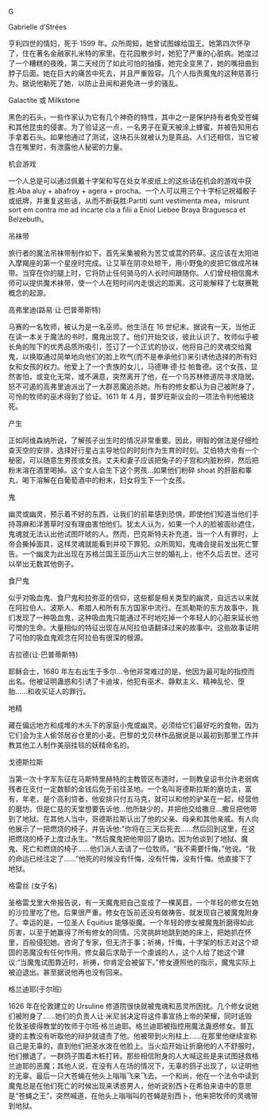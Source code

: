 <title>Dictionary of Witchcraft</title> <link href="e9780806536231_css.css" rel="stylesheet" type="text/css"> 

G

Gabrielle d’Strées

亨利四世的情妇，死于 1599 年。众所周知，她曾试图嫁给国王。她第四次怀孕了，住在著名金融家扎米特的家里。在花园散步时，她犯了严重的心脏病。她度过了一个糟糕的夜晚，第二天经历了如此可怕的抽搐，她完全变黑了，她的嘴扭曲到脖子后面。她在巨大的痛苦中死去，并且严重毁容。几个人指责魔鬼的这种慈善行为。据说他勒死了她，以防止丑闻和避免进一步的骚乱。

Galactite 或 Milkstone

黑色的石头，一些作家认为它有几个神奇的特性，其中之一是保护持有者免受苍蝇和其他昆虫的侵害。为了验证这一点，一名男子在夏天被涂上蜂蜜，并被告知用右手拿着石头。如果他通过了测试，这块石头就被认为是真品。人们还相信，当它被含在嘴里时，有泄露他人秘密的力量。

机会游戏

一个人总是可以通过佩戴十字架和写在处女羊皮纸上的这些话在机会的游戏中获胜:Aba aluy + abafroy + agera + procha。一个人可以用三个十字标记祝福骰子或纸牌，并重复这些话，从而不断获胜:Partiti sunt vestimenta mea，misrunt sort em contra me ad incarte cla a filii a Eniol Liebee Braya Braguesca et Belzebuth。

吊袜带

旅行者的魔法吊袜带制作如下。首先采集被称为苦艾或蒿的药草。这应该在太阳进入摩羯座的第一个星座时完成。让艾草在阴凉处晾干，用小野兔的皮把它做成吊袜带。当穿在你的腿上时，它将防止任何骑马的人长时间跟随你。人们曾经相信魔术师可以提供魔术袜带，使一个人在短时间内走很远的距离。这可能解释了七联赛靴概念的起源。

高弗里迪(路易·让·巴普蒂斯特)

马赛的一名牧师，被认为是一名巫师。他生活在 16 世纪末。据说有一天，当他正在读一本关于魔法的书时，魔鬼出现了。他们开始交谈，彼此认识了。牧师似乎被长角的陛下的优秀品质所吸引，签订了一个正式的协议，他将自己的灵魂交给魔鬼，以换取通过简单地向他们的脸上吹气(而不是奉承他们)来引诱他选择的所有妇女和女孩的权力。他爱上了一个贵族的女儿，马德琳·德·拉·帕鲁德。这个女孩，显然害怕，或变化无常，或不满意，突然离开了他，在一个乌苏林修道院寻求隐居。怒不可遏的高弗里迪派出了一大群恶魔追杀她。所有的修女都认为自己被附身了，可怜的牧师的巫术得到了验证。1611 年 4 月，普罗旺斯议会的一项法令判他被烧死。

产生

正如阿维森纳所说，了解孩子出生时的情况非常重要。因此，明智的做法是仔细检查天空的安排，选择好行星占主导地位的时刻作为生育的时刻。艾伯特大帝有一个秘密，可以随意生男孩或女孩。丈夫和妻子应该把兔子的子宫和内脏粉碎，然后把粉末溶在酒里喝掉。这个女人会生下这个男孩…如果他们粉碎 shoat 的肝脏和睾丸，喝下溶解在白葡萄酒中的粉末，妇女将生下一个女孩。

鬼

幽灵或幽灵，预示着不好的东西，让我们的前辈感到恐惧，即使他们知道当他们手持荨麻和洋蓍草时没有理由害怕他们。犹太人认为，如果一个人的脸被面纱遮住，鬼魂就无法认出他试图吓唬的人。然而，巴克斯特夫补充道，当一个人有罪时，上帝会撕掉面具，这样灵魂就能看到并咬下罪犯。众所周知，鬼魂会提前发出死亡警告。一个幽灵为此出现在苏格兰国王亚历山大三世的婚礼上，他不久后去世。还可以举出无数其他例子。

食尸鬼

似乎对吸血鬼、食尸鬼和拉弥亚的信仰，这些都是相关类型的幽灵，自远古以来就在阿拉伯人、波斯人、希腊人和所有东方国家中流行。在凯勒斯的东方故事中，我们发现了一种吸血鬼，这种吸血鬼只能通过不时地吃掉一个年轻人的心脏来延长他可憎的生命。大量相似的特征出现在从阿拉伯语翻译过来的故事中。这些故事证明了可怕的吸血鬼观念在阿拉伯有很深的根源。

吉拉德(让·巴普蒂斯特)

耶稣会士，1680 年左右出生于多尔…令他非常难过的是，他因为最可耻的指控而出名。他被证明蛊惑和引诱了卡迪埃，他犯有巫术、静默主义、精神乱伦、堕胎……和收买证人的罪行。

地精

藏在偏远地方和成堆的木头下的家庭小鬼或幽灵。必须给它们最好吃的食物，因为它们会为主人偷邻居谷仓里的小麦。巴黎的戈贝林作品据说是以最初到那里工作并教其他工人制作美丽挂毯的妖精命名的。

戈德斯拉斯

当第一次十字军东征在马斯特里赫特的主教管区布道时，一则教皇诏书允许老弱病残者在支付一定数额的金钱后免于前往圣地。一个名叫哥德斯拉斯的磨坊主，富有，年老，是个高利贷者，他安排只付五马克，就可以和他的驴呆在一起，经营他的磨坊。但是仁慈的天堂想要告诉他…他所缺少的，并把他交给撒旦…撒旦把他带到了地狱。在其他人当中，哥德斯拉斯认出了他的父亲、母亲和其他亲戚。有人向他展示了一把燃烧的椅子，并告诉他:"你将在三天后死去……然后回到这里，在这把燃烧的椅子上度过永生。"然后魔鬼把他带回了磨坊。因为他谈到了地狱、魔鬼、死亡和燃烧的椅子……他们派人去请了一位牧师。“我不需要忏悔，”他说。“我的命运已经注定了……”他死的时候没有忏悔，没有忏悔，没有忏悔。他直接下了地狱。

格雷丝 (女子名)

圣格雷戈里大帝报告说，有一天魔鬼把自己变成了一棵莴苣，一个年轻的修女在她的沙拉里吃了他。后果很严重。修女在饭前还没有做祷告，就发现自己被魔鬼附身了。幸运的是，一位圣人 Equitius 能够驱魔。一个年轻的修女被魔鬼折磨得如此厉害，以至于她赢得了所有修女的同情。污灵挑衅地跳到她的床上，把她抓在怀里，百般侵犯她。咨询了专家，但无济于事；祈祷，忏悔，十字架的标志对这个顽固的恶魔没有任何作用。修女最后求助于一个虔诚的人，这个人给了她这个建议:“当魔鬼试图靠近时，祈祷，你肯定会被留下。”修女遵照他的指示，魔鬼实际上被迫退出。甚至据说他再也没有回来。

格兰迪耶(于尔班)

1626 年在伦敦建立的 Ursuline 修道院很快就被鬼魂和恶灵所困扰。几个修女说她们被附身了……她们的负责人让·米尼翁决定将这件事宣扬上帝的荣耀，同时诋毁伦敦圣彼得教堂的牧师于尔班·格兰迪耶。格兰迪耶被指控用魔法蛊惑修女。普瓦捷的主教没有听取他的辩护就谴责了他。他被带到火刑柱上……在那里他继续宣称自己是无辜的，直到他们把圣水泼在他脸上。当火焰开始让折磨他的人不舒服时，他们撤退了。一群鸽子围着木桩打转。那些相信附身的人大喊这些是来试图拯救格兰迪耶的恶魔；其他人说，在没有人在场的情况下，无辜的鸽子出现了，以证明他的无辜。最后一只大苍蝇在他头上嗡嗡飞来飞去。一个和尚，他在一个法令中读到魔鬼总是在他们死亡的时候出现来诱惑男人，他听说别西卜在希伯来语中的意思是“苍蝇之王”，突然喊道，在他头上嗡嗡叫的苍蝇是别西卜，他来把牧师的灵魂带到地狱。